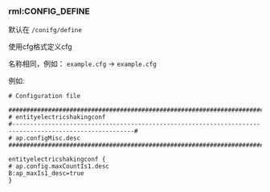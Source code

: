 ### rml:CONFIG_DEFINE

默认在 `/conifg/define`

使用cfg格式定义cfg

名称相同，例如： `example.cfg` -> `example.cfg`

例如:
```editorconfig
# Configuration file

##########################################################################################################
# entityelectricshakingconf
#--------------------------------------------------------------------------------------------------------#
# ap.configMisc.desc
##########################################################################################################

entityelectricshakingconf {
# ap.config.maxCountIs1.desc
B:ap_maxIs1_desc=true
}
```